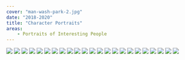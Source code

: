 ```yaml
---
cover: "man-wash-park-2.jpg"
date: "2018-2020"
title: "Character Portraits"
areas:
    - Portraits of Interesting People
---
```


![](./man-wash-park-1.jpg)
![](./man-wash-park-3.jpg)
![](./dance.jpg)
![](./dance-2.jpg)
![](./dance-3.jpg)
![](./dance-4.jpg)
![](./doc-holiday.jpg)
![](./dog-trainor_1_1280.jpg)
![](./2019_04_21_easter_parade_126.jpg)
![](./2019_04_21_easter_parade_134.jpg)
![](./vee_briangilbreath_1.jpg)
![](./vee_briangilbreath_2.jpg)
![](./vee_briangilbreath_3.jpg)
![](./2019_04_04_DC_Pasadena_33.jpg)
![](./2019_04_04_DC_Pasadena_47.jpg)
![](./2019_04_04_DC_Pasadena_48.jpg)
![](./2019_04_04_DC_Pasadena_50.jpg)
![](./2019_04_04_DC_Pasadena_51.jpg)
![](./2019_04_04_DC_Pasadena_57.jpg)
![](./2019_05_17_kara_walker_and_nyc_6.jpg)
![](./2019_05_17_kara_walker_and_nyc_9.jpg)
![](./2019_05_23_nyc_tampa_bay_34.jpg)
![](./2019_05_23_nyc_tampa_bay_32.jpg)
